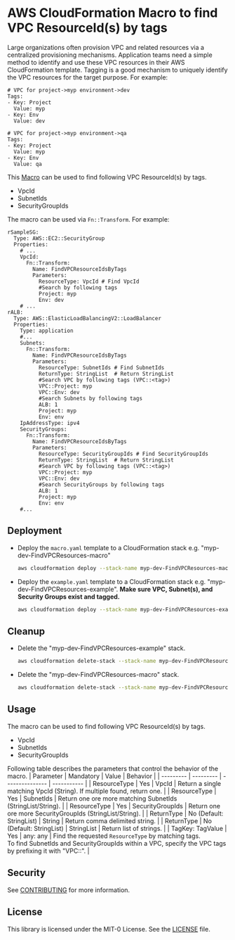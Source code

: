 # AWS CloudFormation Macro to find VPC ResourceId(s) by tags
Large organizations often provision VPC and related resources via a centralized provisioning mechanisms. Application teams need a simple method to identify and use these VPC resources in their AWS CloudFormation template. Tagging is a good mechanism to uniquely identify the VPC resources for the target purpose. For example:
```
# VPC for project->myp environment->dev
Tags:
- Key: Project
  Value: myp
- Key: Env
  Value: dev

# VPC for project->myp environment->qa
Tags:
- Key: Project
  Value: myp
- Key: Env
  Value: qa
```
This [Macro](https://gitlab.aws.dev/vivgoyal/aws-cfn-macro-samples/tree/main/FindVPCResourceIds) can be used to find following VPC ResourceId(s) by tags.
- VpcId
- SubnetIds
- SecurityGroupIds

The macro can be used via `Fn::Transform`. For example:
```
rSampleSG:
  Type: AWS::EC2::SecurityGroup
  Properties:
    # ...
    VpcId:
      Fn::Transform:
        Name: FindVPCResourceIdsByTags
        Parameters:
          ResourceType: VpcId # Find VpcId
          #Search by following tags
          Project: myp
          Env: dev
    # ...
rALB:
  Type: AWS::ElasticLoadBalancingV2::LoadBalancer
  Properties:
    Type: application
    #...
    Subnets:
      Fn::Transform:
        Name: FindVPCResourceIdsByTags
        Parameters:
          ResourceType: SubnetIds # Find SubnetIds
          ReturnType: StringList  # Return StringList
          #Search VPC by following tags (VPC::<tag>)
          VPC::Project: myp
          VPC::Env: dev
          #Search Subnets by following tags
          ALB: 1
          Project: myp
          Env: env
    IpAddressType: ipv4
    SecurityGroups:
      Fn::Transform:
        Name: FindVPCResourceIdsByTags
        Parameters:
          ResourceType: SecurityGroupIds # Find SecurityGroupIds
          ReturnType: StringList  # Return StringList
          #Search VPC by following tags (VPC::<tag>)
          VPC::Project: myp
          VPC::Env: dev
          #Search SecurityGroups by following tags
          ALB: 1
          Project: myp
          Env: env
    #...
```
<div style="page-break-after: always;"></div>

## Deployment
- Deploy the `macro.yaml` template to a CloudFormation stack e.g. "myp-dev-FindVPCResources-macro"
  ```bash
  aws cloudformation deploy --stack-name myp-dev-FindVPCResources-macro --template-file ./macro.yaml --capabilities CAPABILITY_NAMED_IAM
  ```
- Deploy the `example.yaml` template to a CloudFormation stack e.g. "myp-dev-FindVPCResources-example". **Make sure VPC, Subnet(s), and Security Groups exist and tagged.**
  ```bash
  aws cloudformation deploy --stack-name myp-dev-FindVPCResources-example --template-file ./example.yaml
  ```
## Cleanup
- Delete the "myp-dev-FindVPCResources-example" stack.
  ```bash
  aws cloudformation delete-stack --stack-name myp-dev-FindVPCResources-example
  ```
- Delete the "myp-dev-FindVPCResources-macro" stack.
  ```bash
  aws cloudformation delete-stack --stack-name myp-dev-FindVPCResources-macro
  ```
<div style="page-break-after: always;"></div>

## Usage
The macro can be used to find following VPC ResourceId(s) by tags.
- VpcId
- SubnetIds
- SecurityGroupIds

Following table describes the parameters that control the behavior of the macro.
| Parameter | Mandatory | Value | Behavior |
| --------- | --------- | --------------- | ----------- |
| ResourceType | Yes | VpcId | Return a single matching VpcId (String). If multiple found, return one. |
| ResourceType | Yes | SubnetIds | Return one ore more matching SubnetIds (StringList/String). |
| ResourceType | Yes | SecurityGroupIds | Return one ore more SecurityGroupIds (StringList/String). |
| ReturnType | No (Default: StringList) | String | Return comma delimited string. |
| ReturnType | No (Default: StringList) | StringList | Return list of strings. |
| TagKey: TagValue | Yes | any: any | Find the requested `ResourceType` by matching tags.<br/>To find SubnetIds and SecurityGroupIds within a VPC, specify the VPC tags by prefixing it with "VPC::". |

## Security
See [CONTRIBUTING](https://gitlab.aws.dev/vivgoyal/aws-cfn-macro-samples/blob/main/CONTRIBUTING.md#security-issue-notifications) for more information.
## License
This library is licensed under the MIT-0 License. See the [LICENSE](https://gitlab.aws.dev/vivgoyal/aws-cfn-macro-samples/blob/main/LICENSE) file.
